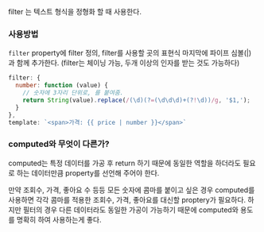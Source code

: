 filter 는 텍스트 형식을 정형화 할 때 사용한다.

### 사용방법
`filter` property에 filter 정의, filter를 사용할 곳의 표현식 마지막에 파이프 심볼(|) 과 함께 추가한다. 
(filter는 체이닝 가능, 두개 이상의 인자를 받는 것도 가능하다)

```javascript
filter: {
  number: function (value) {
    // 숫자에 3자리 단위로, 를 붙여줌.
    return String(value).replace(/(\d)(?=(\d\d\d)+(?!\d))/g, '$1,');
  }
},
template: `<span>가격: {{ price | number }}</span>`
```

### computed와 무엇이 다른가?
computed는 특정 데이터를 가공 후 return 하기 때문에 동일한 역할을 하더라도 필요로 하는 데이터만큼 property를 선언해 주어야 한다. 

만약 조회수, 가격, 좋아요 수 등등 모든 숫자에 콤마를 붙이고 싶은 경우 computed를 사용하면 각각 콤마를 적용한 조회수, 가격, 좋아요를 대신할 proptery가 필요하다. 
하지만 필터의 경우 다른 데이터라도 동일한 가공이 가능하기 때문에 computed와 용도를 명확히 하여 사용하는게 좋다.
